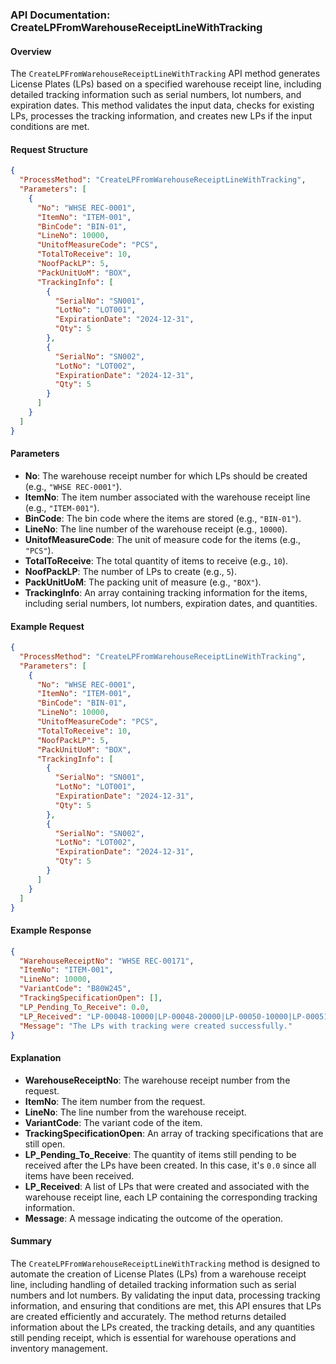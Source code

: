 ### API Documentation: CreateLPFromWarehouseReceiptLineWithTracking

#### Overview
The `CreateLPFromWarehouseReceiptLineWithTracking` API method generates License Plates (LPs) based on a specified warehouse receipt line, including detailed tracking information such as serial numbers, lot numbers, and expiration dates. This method validates the input data, checks for existing LPs, processes the tracking information, and creates new LPs if the input conditions are met.

#### Request Structure
```json
{
  "ProcessMethod": "CreateLPFromWarehouseReceiptLineWithTracking",
  "Parameters": [
    {
      "No": "WHSE REC-0001",
      "ItemNo": "ITEM-001",
      "BinCode": "BIN-01",
      "LineNo": 10000,
      "UnitofMeasureCode": "PCS",
      "TotalToReceive": 10,
      "NoofPackLP": 5,
      "PackUnitUoM": "BOX",
      "TrackingInfo": [
        {
          "SerialNo": "SN001",
          "LotNo": "LOT001",
          "ExpirationDate": "2024-12-31",
          "Qty": 5
        },
        {
          "SerialNo": "SN002",
          "LotNo": "LOT002",
          "ExpirationDate": "2024-12-31",
          "Qty": 5
        }
      ]
    }
  ]
}
```

#### Parameters
- **No**: The warehouse receipt number for which LPs should be created (e.g., `"WHSE REC-0001"`).
- **ItemNo**: The item number associated with the warehouse receipt line (e.g., `"ITEM-001"`).
- **BinCode**: The bin code where the items are stored (e.g., `"BIN-01"`).
- **LineNo**: The line number of the warehouse receipt (e.g., `10000`).
- **UnitofMeasureCode**: The unit of measure code for the items (e.g., `"PCS"`).
- **TotalToReceive**: The total quantity of items to receive (e.g., `10`).
- **NoofPackLP**: The number of LPs to create (e.g., `5`).
- **PackUnitUoM**: The packing unit of measure (e.g., `"BOX"`).
- **TrackingInfo**: An array containing tracking information for the items, including serial numbers, lot numbers, expiration dates, and quantities.

#### Example Request
```json
{
  "ProcessMethod": "CreateLPFromWarehouseReceiptLineWithTracking",
  "Parameters": [
    {
      "No": "WHSE REC-0001",
      "ItemNo": "ITEM-001",
      "BinCode": "BIN-01",
      "LineNo": 10000,
      "UnitofMeasureCode": "PCS",
      "TotalToReceive": 10,
      "NoofPackLP": 5,
      "PackUnitUoM": "BOX",
      "TrackingInfo": [
        {
          "SerialNo": "SN001",
          "LotNo": "LOT001",
          "ExpirationDate": "2024-12-31",
          "Qty": 5
        },
        {
          "SerialNo": "SN002",
          "LotNo": "LOT002",
          "ExpirationDate": "2024-12-31",
          "Qty": 5
        }
      ]
    }
  ]
}
```

#### Example Response
```json
{
  "WarehouseReceiptNo": "WHSE REC-00171",
  "ItemNo": "ITEM-001",
  "LineNo": 10000,
  "VariantCode": "B80W245",
  "TrackingSpecificationOpen": [],
  "LP_Pending_To_Receive": 0.0,
  "LP_Received": "LP-00048-10000|LP-00048-20000|LP-00050-10000|LP-00051-10000|LP-00052-10000",
  "Message": "The LPs with tracking were created successfully."
}
```

#### Explanation
- **WarehouseReceiptNo**: The warehouse receipt number from the request.
- **ItemNo**: The item number from the request.
- **LineNo**: The line number from the warehouse receipt.
- **VariantCode**: The variant code of the item.
- **TrackingSpecificationOpen**: An array of tracking specifications that are still open.
- **LP_Pending_To_Receive**: The quantity of items still pending to be received after the LPs have been created. In this case, it's `0.0` since all items have been received.
- **LP_Received**: A list of LPs that were created and associated with the warehouse receipt line, each LP containing the corresponding tracking information.
- **Message**: A message indicating the outcome of the operation.

#### Summary
The `CreateLPFromWarehouseReceiptLineWithTracking` method is designed to automate the creation of License Plates (LPs) from a warehouse receipt line, including handling of detailed tracking information such as serial numbers and lot numbers. By validating the input data, processing tracking information, and ensuring that conditions are met, this API ensures that LPs are created efficiently and accurately. The method returns detailed information about the LPs created, the tracking details, and any quantities still pending receipt, which is essential for warehouse operations and inventory management.